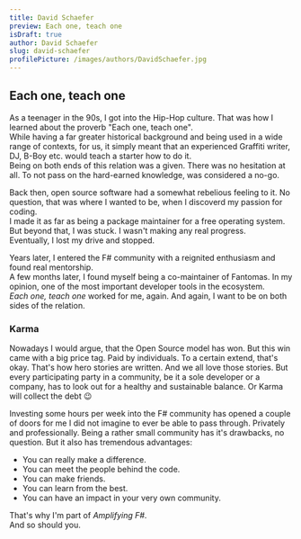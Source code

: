 ```yaml
---
title: David Schaefer
preview: Each one, teach one
isDraft: true
author: David Schaefer
slug: david-schaefer
profilePicture: /images/authors/DavidSchaefer.jpg
---
```


## Each one, teach one

As a teenager in the 90s, I got into the Hip-Hop culture. That was how I learned about the proverb "Each one, teach one".  
While having a far greater historical background and being used in a wide range of contexts, for us, it simply meant that an experienced Graffiti writer, DJ, B-Boy etc. would teach a starter how to do it.  
Being on both ends of this relation was a given. There was no hesitation at all. To not pass on the hard-earned knowledge, was considered a no-go.

Back then, open source software had a somewhat rebelious feeling to it. No question, that was where I wanted to be, when I discoverd my passion for coding.  
I made it as far as being a package maintainer for a free operating system. But beyond that, I was stuck. I wasn't making any real progress.  
Eventually, I lost my drive and stopped.

Years later, I entered the F# community with a reignited enthusiasm and found real mentorship.  
A few months later, I found myself being a co-maintainer of Fantomas. In my opinion, one of the most important developer tools in the ecosystem.  
_Each one, teach one_ worked for me, again. And again, I want to be on both sides of the relation.

### Karma

Nowadays I would argue, that the Open Source model has won. But this win came with a big price tag. Paid by individuals.
To a certain extend, that's okay. That's how hero stories are written. And we all love those stories.
But every participating party in a community, be it a sole developer or a company, has to look out for a healthy and sustainable balance.
Or Karma will collect the debt 😉

Investing some hours per week into the F# community has opened a couple of doors for me I did not imagine to ever be able to pass through. Privately and professionally.
Being a rather small community has it's drawbacks, no question. But it also has tremendous advantages:
- You can really make a difference.
- You can meet the people behind the code.
- You can make friends.
- You can learn from the best.
- You can have an impact in your very own community.

That's why I'm part of _Amplifying F#_.  
And so should you.
